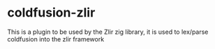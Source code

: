# coldfusion-zlir
This is a plugin to be used by the Zlir zig library, it is used to lex/parse coldfusion into the zlir framework
